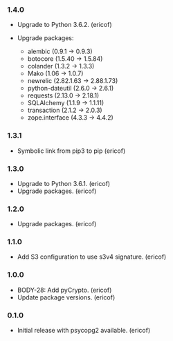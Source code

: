 ### 1.4.0

- Upgrade to Python 3.6.2. (ericof)
- Upgrade packages:

	- alembic (0.9.1 -> 0.9.3)
	- botocore (1.5.40 -> 1.5.84)
	- colander (1.3.2 -> 1.3.3)
	- Mako (1.06 -> 1.0.7)
	- newrelic (2.82.1.63 -> 2.88.1.73)
	- python-dateutil (2.6.0 -> 2.6.1)
	- requests (2.13.0 -> 2.18.1)
	- SQLAlchemy (1.1.9 -> 1.1.11)
	- transaction (2.1.2 -> 2.0.3)
	- zope.interface (4.3.3 -> 4.4.2)

### 1.3.1

- Symbolic link from pip3 to pip (ericof)

### 1.3.0

- Upgrade to Python 3.6.1. (ericof)
- Upgrade packages. (ericof)

### 1.2.0

- Upgrade packages. (ericof)

### 1.1.0

- Add S3 configuration to use s3v4 signature. (ericof)

### 1.0.0

- BODY-28: Add pyCrypto. (ericof)
- Update package versions. (ericof)

### 0.1.0

- Initial release with psycopg2 available. (ericof)
